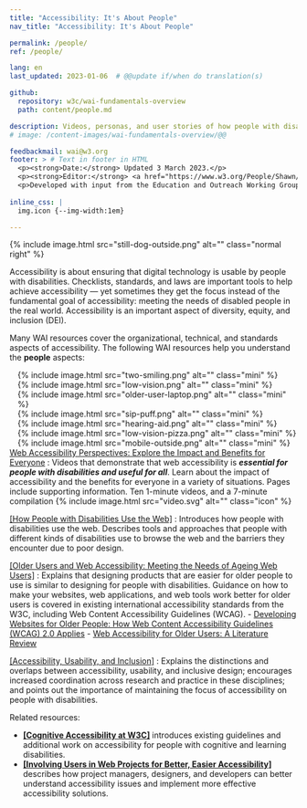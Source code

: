 ```yaml
---
title: "Accessibility: It's About People"
nav_title: "Accessibility: It's About People"

permalink: /people/
ref: /people/

lang: en
last_updated: 2023-01-06  # @@update if/when do translation(s)

github:
  repository: w3c/wai-fundamentals-overview
  path: content/people.md

description: Videos, personas, and user stories of how people with disabilities use digital technology.
# image: /content-images/wai-fundamentals-overview/@@

feedbackmail: wai@w3.org
footer: > # Text in footer in HTML
  <p><strong>Date:</strong> Updated 3 March 2023.</p>
  <p><strong>Editor:</strong> <a href="https://www.w3.org/People/Shawn/">Shawn Lawton Henry</a>.</p>
  <p>Developed with input from the Education and Outreach Working Group (<a href="https://www.w3.org/groups/wg/eowg">EOWG</a>). Developed as part of the <a href="https://www.w3.org/WAI/about/projects/wai-guide">WAI-Guide project</a>, co-funded by the European Commission.</p>
  
inline_css: |
  img.icon {--img-width:1em}

---
```


{% include image.html src="still-dog-outside.png" alt="" class="normal right" %}

Accessibility is about ensuring that digital technology is usable by people with disabilities. Checklists, standards, and laws are important tools to help achieve accessibility — yet sometimes they get the focus instead of the fundamental goal of accessibility: meeting the needs of disabled people in the real world. Accessibility is an important aspect of diversity, equity, and inclusion (DEI).

Many WAI resources cover the organizational, technical, and standards aspects of accessibility. The following WAI resources help you understand the **people** aspects:

<div style="float:right; margin-left:1em; clear:both;">
{% include image.html src="two-smiling.png" alt="" class="mini" %}<br>
{% include image.html src="low-vision.png" alt="" class="mini" %}<br>
{% include image.html src="older-user-laptop.png" alt="" class="mini" %}<br>
{% include image.html src="sip-puff.png" alt="" class="mini" %}<br>
{% include image.html src="hearing-aid.png" alt="" class="mini" %}<br>
{% include image.html src="low-vision-pizza.png" alt="" class="mini" %}<br>
{% include image.html src="mobile-outside.png" alt="" class="mini" %}
</div>

[Web Accessibility Perspectives: Explore the Impact and Benefits for Everyone](/perspective-videos/) 
:   Videos that demonstrate that web accessibility is **_essential for people with disabilities and useful for all_**. Learn about the impact of accessibility and the benefits for everyone in a variety of situations. Pages include supporting information. Ten 1-minute videos, and a 7-minute compilation {% include image.html src="video.svg" alt="" class="icon" %}

[[How People with Disabilities Use the Web]](/people-use-web/)
:   Introduces how people with disabilities use the web. Describes tools and approaches that people with different kinds of disabilities use to browse the web and the barriers they encounter due to poor design. <!-- @@sub-bullet: [Videos of How People with Disabilities Use the Web](/people-use-web/) links to eighteen 2+minute videos, and 3 compliations {% include image.html src="video.svg" alt="" class="icon" %} -->

[[Older Users and Web Accessibility: Meeting the Needs of Ageing Web Users]](/older-users/)
:   Explains that designing products that are easier for older people to use is similar to designing for people with disabilities. Guidance on how to make your websites, web applications, and web tools work better for older users is covered in existing international accessibility standards from the W3C, including Web Content Accessibility Guidelines (WCAG).
    -   [Developing Websites for Older People: How Web Content Accessibility Guidelines (WCAG) 2.0 Applies](https://www.w3.org/WAI/older-users/developing/)
    -   [Web Accessibility for Older Users: A Literature Review](https://www.w3.org/WAI/older-users/literature/)

[[Accessibility, Usability, and Inclusion]](/fundamentals/accessibility-usability-inclusion/)
:   Explains the distinctions and overlaps between accessibility, usability, and inclusive design; encourages increased coordination across research and practice in these disciplines; and points out the importance of maintaining the focus of accessibility on people with disabilities.

Related resources:
- **[[Cognitive Accessibility at W3C]](/cognitive/)** introduces existing guidelines and additional work on accessibility for people with cognitive and learning disabilities.
- **[[Involving Users in Web Projects for Better, Easier Accessibility]](/planning/involving-users/)** describes how project managers, designers, and developers can better understand accessibility issues and implement more effective accessibility solutions.
